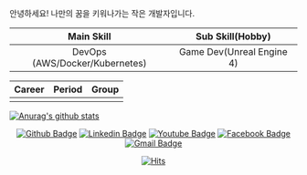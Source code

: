 안녕하세요! 나만의 꿈을 키워나가는 작은 개발자입니다.

| Main Skill | Sub Skill(Hobby) |
| :---:|:---: |
| DevOps (AWS/Docker/Kubernetes) | Game Dev(Unreal Engine 4) |

| Career | Period | Group |
| :---:|:---:|:---: |
|   |   |   |
   

   

 [![Anurag's github stats](https://github-readme-stats.vercel.app/api?username=Ted-0207)](https://github.com/anuraghazra/github-readme-stats)
 
   <div align=center>
  
  [![Github Badge](http://img.shields.io/badge/-GitHub-black?style=flat-square&logo=github&link=https://github.com/Ted-0207/)](https://github.com/Ted-0207/) [![Linkedin Badge](https://img.shields.io/badge/-LinkedIn-blue?style=flat-square&logo=Linkedin&logoColor=white&link=https://https://www.linkedin.com/in/min-gyu-ha-905105221/)](https://www.linkedin.com/in/min-gyu-ha-905105221/) [![Youtube Badge](https://img.shields.io/badge/Youtube-ff0000?style=flat-square&logo=youtube&linkhttps://www.youtube.com/channel/UCm5AZh2AJa04wwfmmqna1-Q)](https://www.youtube.com/channel/UCm5AZh2AJa04wwfmmqna1-Q) [![Facebook Badge](https://img.shields.io/badge/facebook-1877f2?style=flat-square&logo=facebook&logoColor=white&link=https://www.facebook.com/profile.php?id=100008429832045)](https://www.facebook.com/profile.php?id=100008429832045) [![Gmail Badge](https://img.shields.io/badge/Gmail-d14836?style=flat-square&logo=Gmail&logoColor=white&link=mailto:gkalsrb02@gmail.com)](mailto:gkalsrb02@gmail.com)
  
  [![Hits](https://hits.seeyoufarm.com/api/count/incr/badge.svg?url=https%3A%2F%2Fgithub.com%2FTed-0207&count_bg=%2379C83D&title_bg=%23555555&icon=&icon_color=%23E7E7E7&title=hits&edge_flat=false)](https://hits.seeyoufarm.com)
	
  </div>
<!---
Ted-0207/Ted-0207 is a ✨ special ✨ repository because its `README.md` (this file) appears on your GitHub profile.
You can click the Preview link to take a look at your changes.
--->
